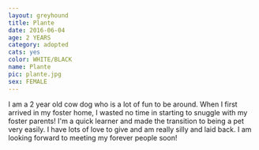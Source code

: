```yaml
---
layout: greyhound
title: Plante
date: 2016-06-04
age: 2 YEARS
category: adopted
cats: yes
color: WHITE/BLACK
name: Plante
pic: plante.jpg
sex: FEMALE
---
```


I am a 2 year old cow dog who is a lot of fun to be around. When I first arrived in my foster home, I wasted no time in starting to snuggle with my foster parents! I'm a quick learner and made the transition to being a pet very easily. I have lots of love to give and am really silly and laid back. I am looking forward to meeting my forever people soon! 
